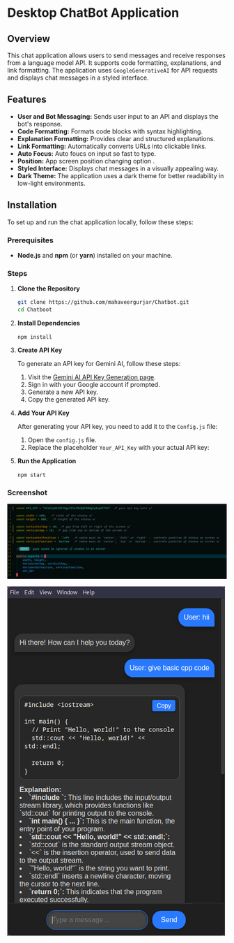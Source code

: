 # Desktop ChatBot Application

## Overview

This chat application allows users to send messages and receive responses from a language model API. It supports code formatting, explanations, and link formatting. The application uses `GoogleGenerativeAI` for API requests and displays chat messages in a styled interface.

## Features

- **User and Bot Messaging:** Sends user input to an API and displays the bot's response.
- **Code Formatting:** Formats code blocks with syntax highlighting.
- **Explanation Formatting:** Provides clear and structured explanations.
- **Link Formatting:** Automatically converts URLs into clickable links.
- **Auto Focus:** Auto foucs on input so fast to type.
- **Position:** App screen position changing option .
- **Styled Interface:** Displays chat messages in a visually appealing way.
- **Dark Theme:** The application uses a dark theme for better readability in low-light environments.

## Installation

To set up and run the chat application locally, follow these steps:

### Prerequisites

- **Node.js** and **npm** (or **yarn**) installed on your machine.

### Steps

1. **Clone the Repository**

   ```bash
   git clone https://github.com/mahaveergurjar/Chatbot.git
   cd Chatboot

   ```

2. **Install Dependencies**

   `npm install`

3. **Create API Key**

   To generate an API key for Gemini AI, follow these steps:

   1. Visit the [Gemini AI API Key Generation page](https://aistudio.google.com/app/apikey?).
   2. Sign in with your Google account if prompted.
   3. Generate a new API key.
   4. Copy the generated API key.

4. **Add Your API Key**

   After generating your API key, you need to add it to the `Config.js` file:

   1. Open the `config.js` file.
   2. Replace the placeholder `Your_API_Key` with your actual API key:

5. **Run the Application**

   `npm start`


### Screenshot


![Full Screen ChatBot](./screenshot/image1.png)


![Compact View ChatBot](./screenshot/image2.png)
